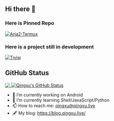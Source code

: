 ## Hi there 👋

<!--
**QingxuMo/QingxuMo** is a ✨ _special_ ✨ repository because its `README.md` (this file) appears on your GitHub profile.

Here are some ideas to get you started:

- 🔭 I’m currently working on ...
- 🌱 I’m currently learning ...
- 👯 I’m looking to collaborate on ...
- 🤔 I’m looking for help with ...
- 💬 Ask me about ...
- 📫 How to reach me: ...
- 😄 Pronouns: ...
- ⚡ Fun fact: ...
-->

### Here is Pinned Repo
[![Aria2-Termux](https://github-readme-stats.vercel.app/api/pin/?username=QingxuMo&repo=Aria2-Termux)](https://github.com/QingxuMo/Aria2-Termux)

### Here is a project still in development
[![Tiviw](https://github-readme-stats.vercel.app/api/pin/?username=QingxuMo&repo=Tiviw)](https://github.com/QingxuMo/Tiviw)

## GitHub Status
<a href="https://github.com/QingxuMo/QingxuMo">
  <img align="center" src="https://github-readme-stats.vercel.app/api/top-langs/?username=QingxuMo&hide=html" />
</a>
<a href="https://github.com/QingxuMo/QingxuMo">
  <img align="center" src="https://github-readme-stats.vercel.app/api?username=QingxuMo" alt="Qingxu's GitHub Status" />
</a>

- 🔭 I’m currently working on Android
- 🌱 I’m currently learning Shell/JavaScript/Python
- 📫 How to reach me: [qingxu@qingxu.live](mailto:qingxu@qingxu.live)
- 🖋️ My blog: https://blog.qingxu.live/
